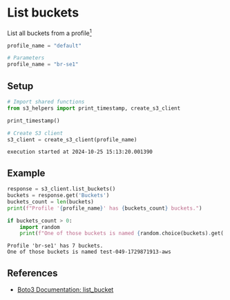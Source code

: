 # List buckets
List all buckets from a profile[<sup>1</sup>](./glossary#profile)


```python
profile_name = "default"
```


```python
# Parameters
profile_name = "br-se1"

```

## Setup


```python
# Import shared functions
from s3_helpers import print_timestamp, create_s3_client

print_timestamp()

# Create S3 client
s3_client = create_s3_client(profile_name)
```

    execution started at 2024-10-25 15:13:20.001390


## Example


```python
response = s3_client.list_buckets()
buckets = response.get('Buckets')
buckets_count = len(buckets)
print(f"Profile '{profile_name}' has {buckets_count} buckets.")

if buckets_count > 0:
    import random
    print(f"One of those buckets is named {random.choice(buckets).get('Name')}")
```

    Profile 'br-se1' has 7 buckets.
    One of those buckets is named test-049-1729871913-aws


## References

- [Boto3 Documentation: list_bucket](https://boto3.amazonaws.com/v1/documentation/api/latest/reference/services/s3/client/list_buckets.html)
